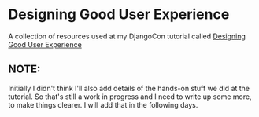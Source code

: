 # Designing Good User Experience

A collection of resources used at my DjangoCon tutorial called [Designing Good User Experience](https://2016.djangocon.us/schedule/presentation/56/)

## NOTE:

Initially I didn't think I'll also add details of the hands-on stuff we did at the tutorial. So that's still a work in progress and I need to write up some more, to make things clearer. I will add that in the following days.
